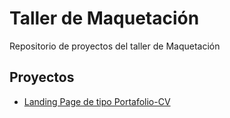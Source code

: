 # Taller de Maquetación

Repositorio de proyectos del taller de Maquetación

## Proyectos

- [Landing Page de tipo Portafolio-CV](https://DavidTomas14.github.io/web-projects/portfolio-cv)